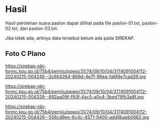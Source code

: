# Hasil

Hasil perolehan suara paslon dapat dilihat pada file paslon-01.txt, paslon-02.txt, dan paslon-03.txt.

Jika tidak ada, artinya data tersebut belum ada pada SIREKAP.

## Foto C Plano

https://sirekap-obj-formc.kpu.go.id/75b4/pemilu/ppwp/31/74/09/10/04/3174091004112-20240215-004246--2c664264-869d-4e7f-96ea-fa6f4e7cad39.jpg

https://sirekap-obj-formc.kpu.go.id/75b4/pemilu/ppwp/31/74/09/10/04/3174091004112-20240215-004328--892aa09f-f93f-4ac5-a0c4-3bed79fb3a8f.jpg

https://sirekap-obj-formc.kpu.go.id/75b4/pemilu/ppwp/31/74/09/10/04/3174091004112-20240215-004426--556cd9ee-6c4c-4571-9400-add9baeb0662.jpg
